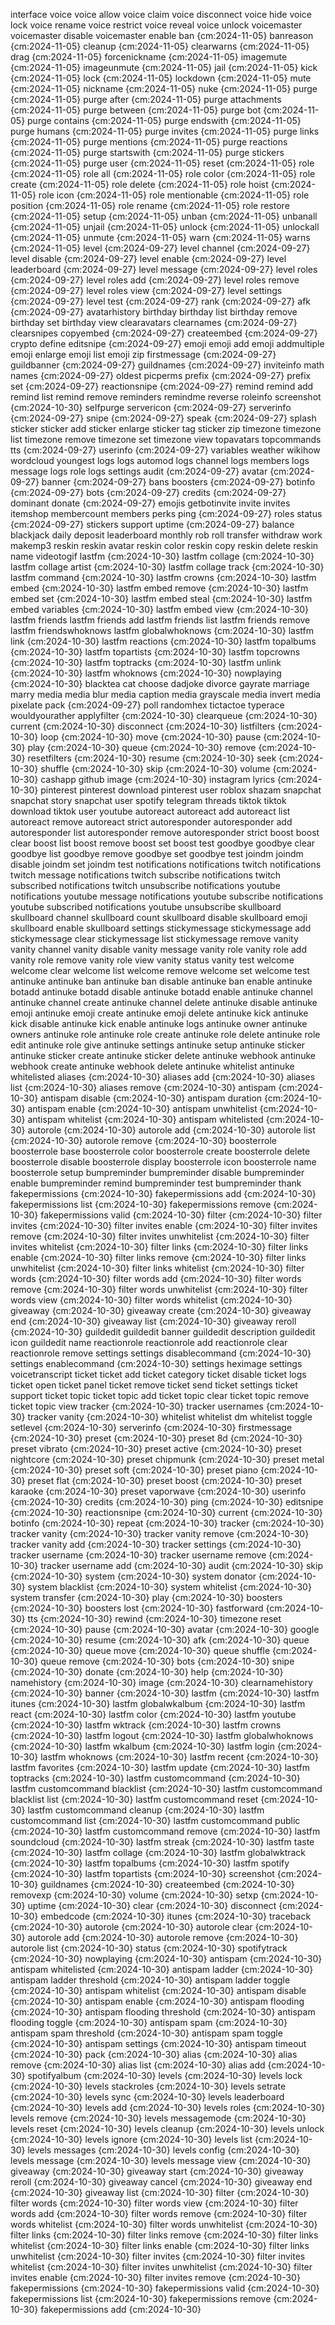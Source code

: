 interface
voice
voice allow
voice claim
voice disconnect
voice hide
voice lock
voice rename
voice restrict
voice reveal
voice unlock
voicemaster
voicemaster disable
voicemaster enable
ban {cm:2024-11-05}
banreason {cm:2024-11-05}
cleanup {cm:2024-11-05}
clearwarns {cm:2024-11-05}
drag {cm:2024-11-05}
forcenickname {cm:2024-11-05}
imagemute {cm:2024-11-05}
imageunmute {cm:2024-11-05}
jail {cm:2024-11-05}
kick {cm:2024-11-05}
lock {cm:2024-11-05}
lockdown {cm:2024-11-05}
mute {cm:2024-11-05}
nickname {cm:2024-11-05}
nuke {cm:2024-11-05}
purge {cm:2024-11-05}
purge after {cm:2024-11-05}
purge attachments {cm:2024-11-05}
purge between {cm:2024-11-05}
purge bot {cm:2024-11-05}
purge contains {cm:2024-11-05}
purge endswith {cm:2024-11-05}
purge humans {cm:2024-11-05}
purge invites {cm:2024-11-05}
purge links {cm:2024-11-05}
purge mentions {cm:2024-11-05}
purge reactions {cm:2024-11-05}
purge startswith {cm:2024-11-05}
purge stickers {cm:2024-11-05}
purge user {cm:2024-11-05}
reset {cm:2024-11-05}
role {cm:2024-11-05}
role all {cm:2024-11-05}
role color {cm:2024-11-05}
role create {cm:2024-11-05}
role delete {cm:2024-11-05}
role hoist {cm:2024-11-05}
role icon {cm:2024-11-05}
role mentionable {cm:2024-11-05}
role position {cm:2024-11-05}
role rename {cm:2024-11-05}
role restore {cm:2024-11-05}
setup {cm:2024-11-05}
unban {cm:2024-11-05}
unbanall {cm:2024-11-05}
unjail {cm:2024-11-05}
unlock {cm:2024-11-05}
unlockall {cm:2024-11-05}
unmute {cm:2024-11-05}
warn {cm:2024-11-05}
warns {cm:2024-11-05}
level {cm:2024-09-27}
level channel {cm:2024-09-27}
level disable {cm:2024-09-27}
level enable {cm:2024-09-27}
level leaderboard {cm:2024-09-27}
level message {cm:2024-09-27}
level roles {cm:2024-09-27}
level roles add {cm:2024-09-27}
level roles remove {cm:2024-09-27}
level roles view {cm:2024-09-27}
level settings {cm:2024-09-27}
level test {cm:2024-09-27}
rank {cm:2024-09-27}
afk {cm:2024-09-27}
avatarhistory
birthday
birthday list
birthday remove
birthday set
birthday view
clearavatars
clearnames {cm:2024-09-27}
clearsnipes
copyembed {cm:2024-09-27}
createembed {cm:2024-09-27}
crypto
define
editsnipe {cm:2024-09-27}
emoji
emoji add
emoji addmultiple
emoji enlarge
emoji list
emoji zip
firstmessage {cm:2024-09-27}
guildbanner {cm:2024-09-27}
guildnames {cm:2024-09-27}
inviteinfo
math
names {cm:2024-09-27}
oldest
picperms
prefix {cm:2024-09-27}
prefix set {cm:2024-09-27}
reactionsnipe {cm:2024-09-27}
remind
remind add
remind list
remind remove
reminders
remindme
reverse
roleinfo
screenshot {cm:2024-10-30}
selfpurge
servericon {cm:2024-09-27}
serverinfo {cm:2024-09-27}
snipe {cm:2024-09-27}
speak {cm:2024-09-27}
splash
sticker
sticker add
sticker enlarge
sticker tag
sticker zip
timezone
timezone list
timezone remove
timezone set
timezone view
topavatars
topcommands
tts {cm:2024-09-27}
userinfo {cm:2024-09-27}
variables
weather
wikihow
wordcloud
youngest
logs
logs automod
logs channel
logs members
logs message
logs role
logs settings
audit {cm:2024-09-27}
avatar {cm:2024-09-27}
banner {cm:2024-09-27}
bans
boosters {cm:2024-09-27}
botinfo {cm:2024-09-27}
bots {cm:2024-09-27}
credits {cm:2024-09-27}
dominant
donate {cm:2024-09-27}
emojis
getbotinvite
invite
invites
itemshop
membercount
members
perks
ping {cm:2024-09-27}
roles
status {cm:2024-09-27}
stickers
support
uptime {cm:2024-09-27}
balance
blackjack
daily
deposit
leaderboard
monthly
rob
roll
transfer
withdraw
work
makemp3
reskin
reskin avatar
reskin color
reskin copy
reskin delete
reskin name
videotogif
lastfm {cm:2024-10-30}
lastfm collage {cm:2024-10-30}
lastfm collage artist {cm:2024-10-30}
lastfm collage track {cm:2024-10-30}
lastfm command {cm:2024-10-30}
lastfm crowns {cm:2024-10-30}
lastfm embed {cm:2024-10-30}
lastfm embed remove {cm:2024-10-30}
lastfm embed set {cm:2024-10-30}
lastfm embed steal {cm:2024-10-30}
lastfm embed variables {cm:2024-10-30}
lastfm embed view {cm:2024-10-30}
lastfm friends
lastfm friends add
lastfm friends list
lastfm friends remove
lastfm friendswhoknows
lastfm globalwhoknows {cm:2024-10-30}
lastfm link {cm:2024-10-30}
lastfm reactions {cm:2024-10-30}
lastfm topalbums {cm:2024-10-30}
lastfm topartists {cm:2024-10-30}
lastfm topcrowns {cm:2024-10-30}
lastfm toptracks {cm:2024-10-30}
lastfm unlink {cm:2024-10-30}
lastfm whoknows {cm:2024-10-30}
nowplaying {cm:2024-10-30}
blacktea
cat
choose
dadjoke
divorce
gayrate
marriage
marry
media
media blur
media caption
media grayscale
media invert
media pixelate
pack {cm:2024-09-27}
poll
randomhex
tictactoe
typerace
wouldyourather
applyfilter {cm:2024-10-30}
clearqueue {cm:2024-10-30}
current {cm:2024-10-30}
disconnect {cm:2024-10-30}
listfilters {cm:2024-10-30}
loop {cm:2024-10-30}
move {cm:2024-10-30}
pause {cm:2024-10-30}
play {cm:2024-10-30}
queue {cm:2024-10-30}
remove {cm:2024-10-30}
resetfilters {cm:2024-10-30}
resume {cm:2024-10-30}
seek {cm:2024-10-30}
shuffle {cm:2024-10-30}
skip {cm:2024-10-30}
volume {cm:2024-10-30}
cashapp
github
image {cm:2024-10-30}
instagram
lyrics {cm:2024-10-30}
pinterest
pinterest download
pinterest user
roblox
shazam
snapchat
snapchat story
snapchat user
spotify
telegram
threads
tiktok
tiktok download
tiktok user
youtube
autoreact
autoreact add
autoreact list
autoreact remove
autoreact strict
autoresponder
autoresponder add
autoresponder list
autoresponder remove
autoresponder strict
boost
boost clear
boost list
boost remove
boost set
boost test
goodbye
goodbye clear
goodbye list
goodbye remove
goodbye set
goodbye test
joindm
joindm disable
joindm set
joindm test
notifications
notifications twitch
notifications twitch message
notifications twitch subscribe
notifications twitch subscribed
notifications twitch unsubscribe
notifications youtube
notifications youtube message
notifications youtube subscribe
notifications youtube subscribed
notifications youtube unsubscribe
skullboard
skullboard channel
skullboard count
skullboard disable
skullboard emoji
skullboard enable
skullboard settings
stickymessage
stickymessage add
stickymessage clear
stickymessage list
stickymessage remove
vanity
vanity channel
vanity disable
vanity message
vanity role
vanity role add
vanity role remove
vanity role view
vanity status
vanity test
welcome
welcome clear
welcome list
welcome remove
welcome set
welcome test
antinuke
antinuke ban
antinuke ban disable
antinuke ban enable
antinuke botadd
antinuke botadd disable
antinuke botadd enable
antinuke channel
antinuke channel create
antinuke channel delete
antinuke disable
antinuke emoji
antinuke emoji create
antinuke emoji delete
antinuke kick
antinuke kick disable
antinuke kick enable
antinuke logs
antinuke owner
antinuke owners
antinuke role
antinuke role create
antinuke role delete
antinuke role edit
antinuke role give
antinuke settings
antinuke setup
antinuke sticker
antinuke sticker create
antinuke sticker delete
antinuke webhook
antinuke webhook create
antinuke webhook delete
antinuke whitelist
antinuke whitelisted
aliases {cm:2024-10-30}
aliases add {cm:2024-10-30}
aliases list {cm:2024-10-30}
aliases remove {cm:2024-10-30}
antispam {cm:2024-10-30}
antispam disable {cm:2024-10-30}
antispam duration {cm:2024-10-30}
antispam enable {cm:2024-10-30}
antispam unwhitelist {cm:2024-10-30}
antispam whitelist {cm:2024-10-30}
antispam whitelisted {cm:2024-10-30}
autorole {cm:2024-10-30}
autorole add {cm:2024-10-30}
autorole list {cm:2024-10-30}
autorole remove {cm:2024-10-30}
boosterrole
boosterrole base
boosterrole color
boosterrole create
boosterrole delete
boosterrole disable
boosterrole display
boosterrole icon
boosterrole name
boosterrole setup
bumpreminder
bumpreminder disable
bumpreminder enable
bumpreminder remind
bumpreminder test
bumpreminder thank
fakepermissions {cm:2024-10-30}
fakepermissions add {cm:2024-10-30}
fakepermissions list {cm:2024-10-30}
fakepermissions remove {cm:2024-10-30}
fakepermissions valid {cm:2024-10-30}
filter {cm:2024-10-30}
filter invites {cm:2024-10-30}
filter invites enable {cm:2024-10-30}
filter invites remove {cm:2024-10-30}
filter invites unwhitelist {cm:2024-10-30}
filter invites whitelist {cm:2024-10-30}
filter links {cm:2024-10-30}
filter links enable {cm:2024-10-30}
filter links remove {cm:2024-10-30}
filter links unwhitelist {cm:2024-10-30}
filter links whitelist {cm:2024-10-30}
filter words {cm:2024-10-30}
filter words add {cm:2024-10-30}
filter words remove {cm:2024-10-30}
filter words unwhitelist {cm:2024-10-30}
filter words view {cm:2024-10-30}
filter words whitelist {cm:2024-10-30}
giveaway {cm:2024-10-30}
giveaway create {cm:2024-10-30}
giveaway end {cm:2024-10-30}
giveaway list {cm:2024-10-30}
giveaway reroll {cm:2024-10-30}
guildedit
guildedit banner
guildedit description
guildedit icon
guildedit name
reactionrole
reactionrole add
reactionrole clear
reactionrole remove
settings
settings disablecommand {cm:2024-10-30}
settings enablecommand {cm:2024-10-30}
settings heximage
settings voicetranscript
ticket
ticket add
ticket category
ticket disable
ticket logs
ticket open
ticket panel
ticket remove
ticket send
ticket settings
ticket support
ticket topic
ticket topic add
ticket topic clear
ticket topic remove
ticket topic view
tracker {cm:2024-10-30}
tracker usernames {cm:2024-10-30}
tracker vanity {cm:2024-10-30}
whitelist
whitelist dm
whitelist toggle
setlevel {cm:2024-10-30}
serverinfo {cm:2024-10-30}
firstmessage {cm:2024-10-30}
preset {cm:2024-10-30}
preset 8d {cm:2024-10-30}
preset vibrato {cm:2024-10-30}
preset active {cm:2024-10-30}
preset nightcore {cm:2024-10-30}
preset chipmunk {cm:2024-10-30}
preset metal {cm:2024-10-30}
preset soft {cm:2024-10-30}
preset piano {cm:2024-10-30}
preset flat {cm:2024-10-30}
preset boost {cm:2024-10-30}
preset karaoke {cm:2024-10-30}
preset vaporwave {cm:2024-10-30}
userinfo {cm:2024-10-30}
credits {cm:2024-10-30}
ping {cm:2024-10-30}
editsnipe {cm:2024-10-30}
reactionsnipe {cm:2024-10-30}
current {cm:2024-10-30}
botinfo {cm:2024-10-30}
repeat {cm:2024-10-30}
tracker {cm:2024-10-30}
tracker vanity {cm:2024-10-30}
tracker vanity remove {cm:2024-10-30}
tracker vanity add {cm:2024-10-30}
tracker settings {cm:2024-10-30}
tracker username {cm:2024-10-30}
tracker username remove {cm:2024-10-30}
tracker username add {cm:2024-10-30}
audit {cm:2024-10-30}
skip {cm:2024-10-30}
system {cm:2024-10-30}
system donator {cm:2024-10-30}
system blacklist {cm:2024-10-30}
system whitelist {cm:2024-10-30}
system transfer {cm:2024-10-30}
play {cm:2024-10-30}
boosters {cm:2024-10-30}
boosters lost {cm:2024-10-30}
fastforward {cm:2024-10-30}
tts {cm:2024-10-30}
rewind {cm:2024-10-30}
timezone reset {cm:2024-10-30}
pause {cm:2024-10-30}
avatar {cm:2024-10-30}
google {cm:2024-10-30}
resume {cm:2024-10-30}
afk {cm:2024-10-30}
queue {cm:2024-10-30}
queue move {cm:2024-10-30}
queue shuffle {cm:2024-10-30}
queue remove {cm:2024-10-30}
bots {cm:2024-10-30}
snipe {cm:2024-10-30}
donate {cm:2024-10-30}
help {cm:2024-10-30}
namehistory {cm:2024-10-30}
image {cm:2024-10-30}
clearnamehistory {cm:2024-10-30}
banner {cm:2024-10-30}
lastfm {cm:2024-10-30}
lastfm itunes {cm:2024-10-30}
lastfm globalwkalbum {cm:2024-10-30}
lastfm react {cm:2024-10-30}
lastfm color {cm:2024-10-30}
lastfm youtube {cm:2024-10-30}
lastfm wktrack {cm:2024-10-30}
lastfm crowns {cm:2024-10-30}
lastfm logout {cm:2024-10-30}
lastfm globalwhoknows {cm:2024-10-30}
lastfm wkalbum {cm:2024-10-30}
lastfm login {cm:2024-10-30}
lastfm whoknows {cm:2024-10-30}
lastfm recent {cm:2024-10-30}
lastfm favorites {cm:2024-10-30}
lastfm update {cm:2024-10-30}
lastfm toptracks {cm:2024-10-30}
lastfm customcommand {cm:2024-10-30}
lastfm customcommand blacklist {cm:2024-10-30}
lastfm customcommand blacklist list {cm:2024-10-30}
lastfm customcommand reset {cm:2024-10-30}
lastfm customcommand cleanup {cm:2024-10-30}
lastfm customcommand list {cm:2024-10-30}
lastfm customcommand public {cm:2024-10-30}
lastfm customcommand remove {cm:2024-10-30}
lastfm soundcloud {cm:2024-10-30}
lastfm streak {cm:2024-10-30}
lastfm taste {cm:2024-10-30}
lastfm collage {cm:2024-10-30}
lastfm globalwktrack {cm:2024-10-30}
lastfm topalbums {cm:2024-10-30}
lastfm spotify {cm:2024-10-30}
lastfm topartists {cm:2024-10-30}
screenshot {cm:2024-10-30}
guildnames {cm:2024-10-30}
createembed {cm:2024-10-30}
removexp {cm:2024-10-30}
volume {cm:2024-10-30}
setxp {cm:2024-10-30}
uptime {cm:2024-10-30}
clear {cm:2024-10-30}
disconnect {cm:2024-10-30}
embedcode {cm:2024-10-30}
itunes {cm:2024-10-30}
traceback {cm:2024-10-30}
autorole {cm:2024-10-30}
autorole clear {cm:2024-10-30}
autorole add {cm:2024-10-30}
autorole remove {cm:2024-10-30}
autorole list {cm:2024-10-30}
status {cm:2024-10-30}
spotifytrack {cm:2024-10-30}
nowplaying {cm:2024-10-30}
antispam {cm:2024-10-30}
antispam whitelisted {cm:2024-10-30}
antispam ladder {cm:2024-10-30}
antispam ladder threshold {cm:2024-10-30}
antispam ladder toggle {cm:2024-10-30}
antispam whitelist {cm:2024-10-30}
antispam disable {cm:2024-10-30}
antispam enable {cm:2024-10-30}
antispam flooding {cm:2024-10-30}
antispam flooding threshold {cm:2024-10-30}
antispam flooding toggle {cm:2024-10-30}
antispam spam {cm:2024-10-30}
antispam spam threshold {cm:2024-10-30}
antispam spam toggle {cm:2024-10-30}
antispam settings {cm:2024-10-30}
antispam timeout {cm:2024-10-30}
pack {cm:2024-10-30}
alias {cm:2024-10-30}
alias remove {cm:2024-10-30}
alias list {cm:2024-10-30}
alias add {cm:2024-10-30}
spotifyalbum {cm:2024-10-30}
levels {cm:2024-10-30}
levels lock {cm:2024-10-30}
levels stackroles {cm:2024-10-30}
levels setrate {cm:2024-10-30}
levels sync {cm:2024-10-30}
levels leaderboard {cm:2024-10-30}
levels add {cm:2024-10-30}
levels roles {cm:2024-10-30}
levels remove {cm:2024-10-30}
levels messagemode {cm:2024-10-30}
levels reset {cm:2024-10-30}
levels cleanup {cm:2024-10-30}
levels unlock {cm:2024-10-30}
levels ignore {cm:2024-10-30}
levels list {cm:2024-10-30}
levels messages {cm:2024-10-30}
levels config {cm:2024-10-30}
levels message {cm:2024-10-30}
levels message view {cm:2024-10-30}
giveaway {cm:2024-10-30}
giveaway start {cm:2024-10-30}
giveaway reroll {cm:2024-10-30}
giveaway cancel {cm:2024-10-30}
giveaway end {cm:2024-10-30}
giveaway list {cm:2024-10-30}
filter {cm:2024-10-30}
filter words {cm:2024-10-30}
filter words view {cm:2024-10-30}
filter words add {cm:2024-10-30}
filter words remove {cm:2024-10-30}
filter words whitelist {cm:2024-10-30}
filter words unwhitelist {cm:2024-10-30}
filter links {cm:2024-10-30}
filter links remove {cm:2024-10-30}
filter links whitelist {cm:2024-10-30}
filter links enable {cm:2024-10-30}
filter links unwhitelist {cm:2024-10-30}
filter invites {cm:2024-10-30}
filter invites whitelist {cm:2024-10-30}
filter invites unwhitelist {cm:2024-10-30}
filter invites enable {cm:2024-10-30}
filter invites remove {cm:2024-10-30}
fakepermissions {cm:2024-10-30}
fakepermissions valid {cm:2024-10-30}
fakepermissions list {cm:2024-10-30}
fakepermissions remove {cm:2024-10-30}
fakepermissions add {cm:2024-10-30}
